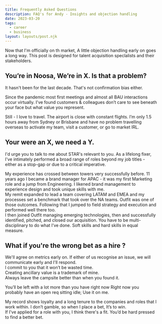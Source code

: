 ```yaml
---
title: Frequently Asked Questions
description: FAQ's for Andy - Insights and objection handling
date: 2023-03-20
tags:
  - career
  - business
layout: layouts/post.njk
---
```


<style>time,.tag{display:none}</style>

Now that I'm officially on th market, A little objection handling early on goes a long way.
This post is designed for talent acquisition speclalists and their stakeholders.

## You’re in Noosa, We’re in X. Is that a problem?  

It hasn't been for the last decade. That's not confirmation bias either.

Since the pandemic most first meetings and almost all BAU interactions occur virtually.
I've found customers & colleagues don’t care to see beneath your face but what value you represent.

Still - I love to travel. The airport is close with constant flights. 
I’m only 1.5 hours away from Sydney or Brisbane and have no problem travelling overseas to activate my team, visit a customer, or go to market <acronym data-title="In Real Life">IRL</acronym>. 

## Your were an X, we need a Y.

I'd urge you to talk to me about <acronym data-title="Situation Task Action Response">STAR</acronym>'s relevant to you.
As a lifelong fixer, I've intimately performed a broad range of roles beyond my job titles - either as a stop-gap or due to a critical imperative.  

My experience has crossed between towers very successfully before.
11 years ago I became a brand manager for APAC - it was my first Marketing role and a jump from Engineering.  I likened brand management to experience design and took unique skills with me.  
My remit expanded to lead a team covering LATAM and EMEA and my processes set a benchmark that took over the NA teams. 
Outfit was one of those outcomes.  Following that I jumped to field strategy and execution and performed well there too.  
I then joined Outfit managing emerging technologies, then and successfully identified, pitched, and closed our acquisition. 
You have to be multi-disciplinary to do what I’ve done.  Soft skills and hard skills in equal measure. 


##  What if you're the wrong bet as a hire ?

We'll agree on metrics early on. 
If either of us recognise an issue, we will communicate early and I'll respond.  
I commit to you that it won’t be wasted time.  
Creating ancillary value is a trademark of mine.   
Always leave the campsite better than when you found it. 

You’ll be left with a lot more than you have right now 
Right now you probably have an open req sitting idle; Use it on me.

My record shows loyalty and a long tenure to the companies and roles that I work within.
I don’t gamble, so when I place a bet, It’s to win.  
If I've applied for a role with you, I think there's a fit. 
You’d be hard pressed to find a better bet.


<!-- <input type="radio" name="accordion" id="ac1">
<input type="radio" name="accordion" id="ac2">
<input type="radio" name="accordion" id="ac3">
<input type="radio" name="accordion" id="ac4">
<input type="radio" name="accordion" id="ac5">
<input type="radio" name="accordion" id="ac6">
<input type="radio" name="accordion" id="ac7">
<label for="ac1">You're in Noosa 1</label>
<div> Detail </div>
<label for="ac2">Accordion 2</label>
<div> Detail </div>
<label for="ac3">Accordion 3</label>
<div> Detail </div>
<label for="ac4">Accordion 4</label>
<div> Detail </div>
<label for="ac5">Accordion 5</label>
<div> Detail </div>
<label for="ac6">Accordion 6</label>
<div> Detail </div>
<label for="ac7">Accordion 7</label>
<div> Detail </div> -->






<!--
<style>  label ~ div{max-height:0; opacity:0}
label{display:block; padding:1em; font-size: 1.5rem; font-weight:500;}
label,div{margin:0; padding:0; transition: all .4s ease;}
  #ac1:checked ~ [for="ac1"] + div,
  #ac2:checked ~ [for="ac2"] + div,
  #ac3:checked ~ [for="ac3"] + div,
  #ac4:checked ~ [for="ac4"] + div,
  #ac5:checked ~ [for="ac5"] + div,
  #ac6:checked ~ [for="ac6"] + div,
  #ac7:checked ~ [for="ac7"] + div{max-height:10em; opacity:1; background-color:red;}
  #ac1:checked ~ [for="ac1"] ,
  #ac2:checked ~ [for="ac2"] ,
  #ac3:checked ~ [for="ac3"] ,
  #ac4:checked ~ [for="ac4"] ,
  #ac5:checked ~ [for="ac5"] ,
  #ac6:checked ~ [for="ac6"] ,
  #ac7:checked ~ [for="ac7"] { background-color:red;} 
</style>-->









